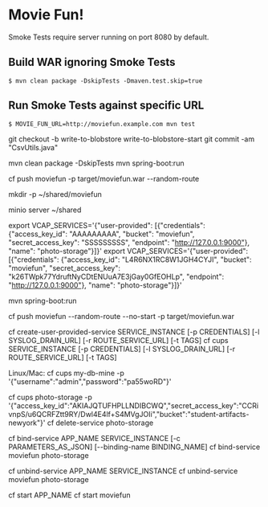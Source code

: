 # Movie Fun!

Smoke Tests require server running on port 8080 by default.

## Build WAR ignoring Smoke Tests

```
$ mvn clean package -DskipTests -Dmaven.test.skip=true
```

## Run Smoke Tests against specific URL

```
$ MOVIE_FUN_URL=http://moviefun.example.com mvn test
```
git checkout -b write-to-blobstore write-to-blobstore-start
git commit -am "CsvUtils.java"

mvn clean package -DskipTests
mvn spring-boot:run

cf push moviefun -p target/moviefun.war --random-route

mkdir -p ~/shared/moviefun

minio server ~/shared

export VCAP_SERVICES='{"user-provided": [{"credentials": {"access_key_id": "AAAAAAAAA", "bucket": "moviefun", "secret_access_key": "SSSSSSSSS", "endpoint": "http://127.0.0.1:9000"}, "name": "photo-storage"}]}'
export VCAP_SERVICES='{"user-provided": [{"credentials": {"access_key_id": "L4R6NX1RC8W1JGH4CYJI", "bucket": "moviefun", "secret_access_key": "k26TWpk77YdruftNyCDtENUuA7E3jGay0GfEOHLp", "endpoint": "http://127.0.0.1:9000"}, "name": "photo-storage"}]}'

mvn spring-boot:run

cf push moviefun --random-route --no-start -p target/moviefun.war

cf create-user-provided-service SERVICE_INSTANCE [-p CREDENTIALS] [-l SYSLOG_DRAIN_URL] [-r ROUTE_SERVICE_URL] [-t TAGS]
cf cups SERVICE_INSTANCE [-p CREDENTIALS] [-l SYSLOG_DRAIN_URL] [-r ROUTE_SERVICE_URL] [-t TAGS]

Linux/Mac:
cf cups my-db-mine -p '{"username":"admin","password":"pa55woRD"}'

cf cups photo-storage -p '{"access_key_id":"AKIAJQTUFHPLLNDIBCWQ","secret_access_key":"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","bucket":"student-artifacts-newyork"}'
cf delete-service photo-storage

cf bind-service APP_NAME SERVICE_INSTANCE [-c PARAMETERS_AS_JSON] [--binding-name BINDING_NAME]
cf bind-service moviefun photo-storage

cf unbind-service APP_NAME SERVICE_INSTANCE
cf unbind-service moviefun photo-storage

cf start APP_NAME
cf start moviefun